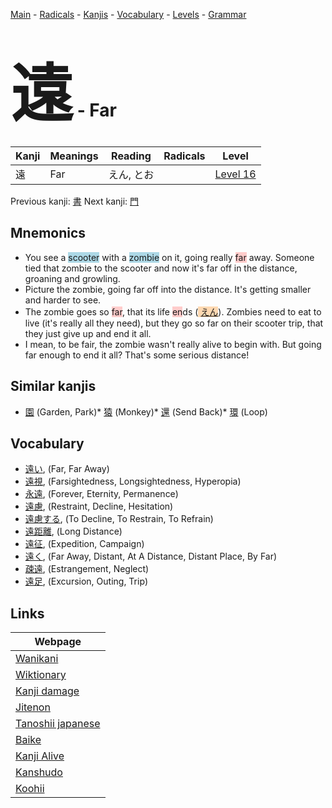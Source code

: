 <style> bigfont {font-size: 100px}</style>
[Main](../README.md) -
[Radicals](../radicals.md) -
[Kanjis](../kanjis.md) -
[Vocabulary](../vocabulary.md) -
[Levels](../levels.md) -
[Grammar](../grammar.md)
# <bigfont> 遠</bigfont> - Far 

| Kanji | Meanings | Reading | Radicals | Level |
| --- | --- | --- | --- | --- |
| 遠 | Far | えん, とお |  | [Level 16](../levels/wk_level16.md) |

Previous kanji: [書](書.md) Next kanji: [門](門.md) 

## Mnemonics
 * You see a <span style="background-color:#ADD8E6"> scooter</span> with a <span style="background-color:#ADD8E6"> zombie</span> on it, going really <span style="background-color:#ffcccb"> far</span> away. Someone tied that zombie to the scooter and now it's far off in the distance, groaning and growling.
* Picture the zombie, going far off into the distance. It's getting smaller and harder to see.
* The zombie goes so <span style="background-color:#ffcccb"> far</span>, that its life <span style="background-color:#ffcccb"> en</span>ds (<span style="background-color:#fed8b1"> [えん](https://jisho.org/search/えん)</span>). Zombies need to eat to live (it's really all they need), but they go so far on their scooter trip, that they just give up and end it all.
* I mean, to be fair, the zombie wasn't really alive to begin with. But going far enough to end it all? That's some serious distance!


## Similar kanjis
 * [園](園.md) (Garden, Park)* [猿](猿.md) (Monkey)* [還](還.md) (Send Back)* [環](環.md) (Loop)


## Vocabulary
 * [遠い](../vocabulary/遠.md), (Far, Far Away)
* [遠視](../vocabulary/遠.md), (Farsightedness, Longsightedness, Hyperopia)
* [永遠](../vocabulary/遠.md), (Forever, Eternity, Permanence)
* [遠慮](../vocabulary/遠.md), (Restraint, Decline, Hesitation)
* [遠慮する](../vocabulary/遠.md), (To Decline, To Restrain, To Refrain)
* [遠距離](../vocabulary/遠.md), (Long Distance)
* [遠征](../vocabulary/遠.md), (Expedition, Campaign)
* [遠く](../vocabulary/遠.md), (Far Away, Distant, At A Distance, Distant Place, By Far)
* [疎遠](../vocabulary/遠.md), (Estrangement, Neglect)
* [遠足](../vocabulary/遠.md), (Excursion, Outing, Trip)



## Links 

| Webpage |
| --- |
| [Wanikani          ](https://www.wanikani.com/kanji/遠) |
| [Wiktionary        ](https://en.wiktionary.org/wiki/遠) |
| [Kanji damage      ](http://www.kanjidamage.com/kanji/search?utf8=✓&q=遠) |
| [Jitenon           ](https://jitenon.com/kanji/遠) |
| [Tanoshii japanese ](https://www.tanoshiijapanese.com/dictionary/kanji.cfm?k=遠) |
| [Baike             ](https://baike.baidu.com/item/遠) |
| [Kanji Alive       ](https://app.kanjialive.com/遠) |
| [Kanshudo          ](https://www.kanshudo.com/searchmn?q=遠) |
| [Koohii            ](https://kanji.koohii.com/study/kanji/遠) |
